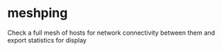 # meshping
Check a full mesh of hosts for network connectivity between them and export statistics for display
